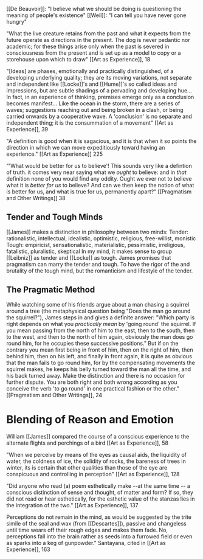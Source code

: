 [[De Beauvoir]]: "I believe what we should be doing is questioning the meaning of people's existence"
[[Weil]]: "I can tell you have never gone hungry"

"What the live creature retains from the past and what it expects from the future operate as directions in the present. The dog is never pedantic nor academic; for these things arise only when the past is severed in consciousness from the present and is set up as a model to copy or a storehouse upon which to draw"
	[[Art as Experience]], 18

"[Ideas] are phases, emotionally and practically distinguished, of a developing underlying quality; they are its moving variations, not separate and independent like [[Locke]]'s and [[Hume]]'s so called ideas and impressions, but are subtle shadings of a pervading and developing hue... In fact, in an experience of thinking, premises emerge only as a conclusion becomes manifest... Like the ocean in the storm, there are a series of waves; suggestions reaching out and being broken in a clash, or being carried onwards by a cooperative wave. A 'conclusion' is no separate and independent thing; it is the consummation of a movement"
	[[Art as Experience]], 39

"A definition is good when it is sagacious, and it is that when it so points the direction in which we  can move expeditiously toward having an experience."
	[[Art as Experience]] 225

"'What would be better for us to believe'! This sounds very like a defintion of truth. it comes very near saying what we *ought* to believe: and in *that* definition none of you would find any oddity. Ought we ever not to believe what it is *better for us* to believe? And can we then keep the notion of what is better for us, and what is true for us, permanently apart?"
	[[Pragmatism and Other Writings]] 38

## Tender and Tough Minds
[[James]] makes a distinction in philosophy between two minds:
Tender: rationalistic, intellectual, idealistic, optimistic, religious, free-willist, monistic
Tough: empiricist, sensationalistic, materialistic, pessimistic, irreligious, fatalistic, pluralistic, skeptical
	In my mind, it makes sense to group [[Leibniz]] as tender and [[Locke]] as tough.
James promises that pragmatism can marry the tender and tough. To have the rigor of the and brutality of the tough mind, but the romanticism and lifestyle of the tender.

## The Pragmatic Method
While watching some of his friends argue about a man chasing a squirrel around a tree (the metaphysical question being "Does the man go around the squirrel?"), James steps in and gives a definite answer: "Which party is right depends on what you *practically mean* by 'going round' the squirrel. If you mean passing from the north of him to the east, then to the south, then to the west, and then to the north of him again, obviously the man does go round him, for he occupies these successive positions." But if on the contrary you mean first being in front of him, then on the right of him, then behind him, then on his left, and finally in front again, it is quite as obvious that the man fails to go round him,  for by the compensating movements the squirrel makes, he keeps his belly turned toward the man all the time, and his back turned away. Make the distinction and there is no occasion for further dispute. You are both right and both wrong according as you conceive the verb 'to go round' in one practical fashion or the other."
	[[Pragmatism and Other Writings]], 24

# Blending of Reason and Emotion

William [[James]] compared the course of a conscious experience to the alternate flights and perchings of a bird
	[[Art as Experience]], 58

"When we perceive by means of the eyes as causal aids, the liquidity of water, the coldness of ice, the solidity of rocks, the bareness of trees in winter, its is certain that other qualities than those of the eye are conspicuous and controlling in perception"
	[[Art as Experience]], 128

"Did anyone who read (a) poem esthetically make --at the same time -- a conscious distinction of sense and thought, of matter and form? If so, they did not read or hear esthetically, for the esthetic value of the stanzas lies in the integration of the two."
	[[Art as Experience]], 137

Perceptions do not remain in the mind, as would be suggested by the trite simile of the seal and wax (from [[Descartes]]), passive and changeless until time wears off their rough edges and makes them fade. No, perceptions fall into the brain rather as seeds into a furrowed field or even as sparks into a keg of gunpowder."
	Santayana, cited in [[Art as Experience]], 163